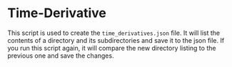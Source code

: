 # Time-Derivative
This script is used to create the `time_derivatives.json` file. It will list the contents of a directory and its subdirectories and save it to the json file. If you run this script again, it will compare the new directory listing to the previous one and save the changes.
